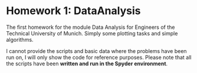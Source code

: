 # Homework 1: DataAnalysis

The first homework for the module Data Analysis for Engineers of the Technical University of Munich.
Simply some plotting tasks and simple algorithms.

I cannot provide the scripts and basic data where the problems have been run on, I will only show the code for reference purposes.
Please note that all the scripts have been **written and run in the Spyder environment**.
